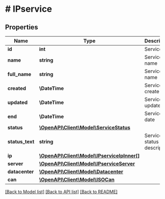 # # IPservice

## Properties

Name | Type | Description | Notes
------------ | ------------- | ------------- | -------------
**id** | **int** | Service ID | [optional]
**name** | **string** | Service name | [optional]
**full_name** | **string** | Service full name | [optional]
**created** | **\DateTime** | Service create date | [optional]
**updated** | **\DateTime** | Service update date | [optional]
**end** | **\DateTime** | Service end date | [optional]
**status** | [**\OpenAPI\Client\Model\ServiceStatus**](ServiceStatus.md) |  | [optional]
**status_text** | **string** | Service status description | [optional]
**ip** | [**\OpenAPI\Client\Model\IPserviceIpInner[]**](IPserviceIpInner.md) |  | [optional]
**server** | [**\OpenAPI\Client\Model\IPserviceServer**](IPserviceServer.md) |  | [optional]
**datacenter** | [**\OpenAPI\Client\Model\Datacenter**](Datacenter.md) |  | [optional]
**can** | [**\OpenAPI\Client\Model\ISOCan**](ISOCan.md) |  | [optional]

[[Back to Model list]](../../README.md#models) [[Back to API list]](../../README.md#endpoints) [[Back to README]](../../README.md)
